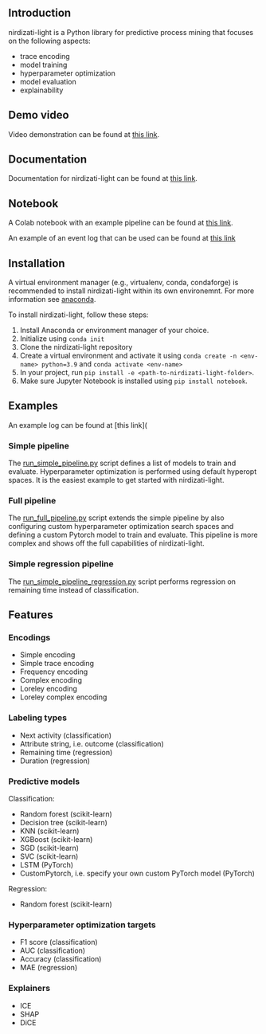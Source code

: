 ## Introduction

nirdizati-light is a Python library for predictive process mining that focuses on the following aspects:

- trace encoding
- model training
- hyperparameter optimization
- model evaluation
- explainability

## Demo video

Video demonstration can be found at [this link](https://drive.google.com/file/d/1ZflptyPiuUC84JHncZf78uCR3ZaB-1Jd/view).

## Documentation

Documentation for nirdizati-light can be found at [this link](https://rgraziosi-fbk.github.io/nirdizati-light/nirdizati_light.html).

## Notebook

A Colab notebook with an example pipeline can be found at [this link](https://colab.research.google.com/drive/1_4b7PaNcp9YGhIVxa-TPIqI4qn6-AAAT?usp=sharing).

An example of an event log that can be used can be found at [this link](https://drive.google.com/file/d/1qcx8F7nFo20kENuvBKWfQLidgi54adlv/view?usp=drive_link)
## Installation
A virtual environment manager (e.g., virtualenv, conda, condaforge) is recommended to install nirdizati-light within its own environemnt.
For more information see [anaconda](https://www.anaconda.com/download/).

To install nirdizati-light, follow these steps:
1. Install Anaconda or environment manager of your choice.
2. Initialize using `conda init`
3. Clone the nirdizati-light repository
4. Create a virtual environment and activate it using `conda create -n <env-name> python=3.9` and `conda activate <env-name>`
5. In your project, run `pip install -e <path-to-nirdizati-light-folder>`.
6. Make sure Jupyter Notebook is installed using `pip install notebook`.

## Examples

An example log can be found at [this link](
### Simple pipeline

The [run_simple_pipeline.py](https://github.com/rgraziosi-fbk/nirdizati-light/blob/main/run_simple_pipeline.py) script defines a list of models to train and evaluate. Hyperparameter optimization is performed using default hyperopt spaces. It is the easiest example to get started with nirdizati-light.

### Full pipeline

The [run_full_pipeline.py](https://github.com/rgraziosi-fbk/nirdizati-light/blob/main/run_full_pipeline.py) script extends the simple pipeline by also configuring custom hyperparameter optimization search spaces and defining a custom Pytorch model to train and evaluate. This pipeline is more complex and shows off the full capabilities of nirdizati-light.

### Simple regression pipeline

The [run_simple_pipeline_regression.py](https://github.com/rgraziosi-fbk/nirdizati-light/blob/main/run_simple_pipeline_regression.py) script performs regression on remaining time instead of classification.

## Features

### Encodings

- Simple encoding
- Simple trace encoding
- Frequency encoding
- Complex encoding
- Loreley encoding
- Loreley complex encoding

### Labeling types

- Next activity (classification)
- Attribute string, i.e. outcome (classification)
- Remaining time (regression)
- Duration (regression)

### Predictive models

Classification:

- Random forest (scikit-learn)
- Decision tree (scikit-learn)
- KNN (scikit-learn)
- XGBoost (scikit-learn)
- SGD (scikit-learn)
- SVC (scikit-learn)
- LSTM (PyTorch)
- CustomPytorch, i.e. specify your own custom PyTorch model (PyTorch)

Regression:

- Random forest (scikit-learn)

### Hyperparameter optimization targets

- F1 score (classification)
- AUC (classification)
- Accuracy (classification)
- MAE (regression)

### Explainers

- ICE
- SHAP
- DiCE